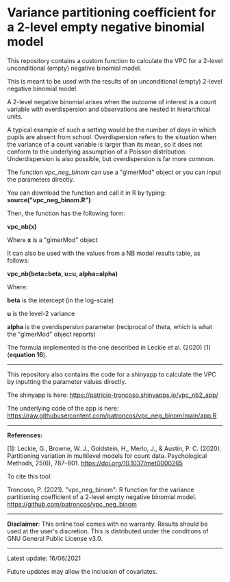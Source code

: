 # Variance partitioning coefficient for a 2-level empty negative binomial model

This repository contains a custom function to calculate the VPC for a 2-level unconditional (empty)
negative binomial model.

This is meant to be used with the results of an unconditional (empty) 2-level negative binomial model.

A 2-level negative binomial arises when the outcome of interest is a count variable with overdispersion and observations are nested in hierarchical units.

A typical example of such a setting would be the number of days in which pupils are absent from school. Overdispersion refers to the situation when the variance of a count variable is larger than its mean, so it does not conform to the underlying assumption of a Poisson distribution. Underdispersion is also possible, but overdispersion is far more common.

The function *vpc_neg_binom* can use a "glmerMod" object or you can input the parameters directly.

You can download the function and call it in R by typing: **source("vpc_neg_binom.R")**

Then, the function has the following form:

**vpc_nb(x)**

Where **x** is a "glmerMod" object

It can also be used with the values from a NB model results table, as follows:

**vpc_nb(beta=beta, u=u, alpha=alpha)**

Where:

**beta** is the intercept (in the log-scale)

**u** is the level-2 variance

**alpha** is the overdispersion parameter (reciprocal of theta, which is what the "glmerMod" object reports)

The formula implemented is the one described in Leckie et al. (2020) [1] (**equation 16**).

***

This repository also contains the code for a shinyapp to calculate the VPC by inputting
the parameter values directly.

The shinyapp is here: https://patricio-troncoso.shinyapps.io/vpc_nb2_app/

The underlying code of the app is here: https://raw.githubusercontent.com/patroncos/vpc_neg_binom/main/app.R

***

**References:**

[1]: Leckie, G., Browne, W. J., Goldstein, H., Merlo, J., & Austin, P. C. (2020). Partitioning variation in multilevel models for count data. Psychological Methods, 25(6), 787–801. https://doi.org/10.1037/met0000265

To cite this tool:

Troncoso, P. (2021). "vpc_neg_binom": R function for the variance partitioning coefficient of a 2-level empty negative binomial model. https://github.com/patroncos/vpc_neg_binom

***

**Disclaimer**: This online tool comes with no warranty. Results should be used at the user's discretion. This is distributed under the conditions of GNU General Public License v3.0.

***

Latest update: 16/06/2021

Future updates may allow the inclusion of covariates.